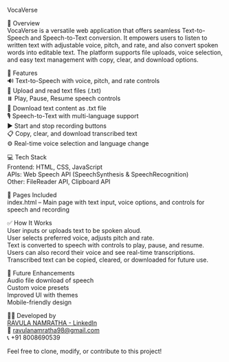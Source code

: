 VocaVerse

🎤 Overview  
VocaVerse is a versatile web application that offers seamless Text-to-Speech and Speech-to-Text conversion. It empowers users to listen to written text with adjustable voice, pitch, and rate, and also convert spoken words into editable text. The platform supports file uploads, voice selection, and easy text management with copy, clear, and download options.

🧰 Features  
🔊 Text-to-Speech with voice, pitch, and rate controls  
📁 Upload and read text files (.txt)  
⏸️ Play, Pause, Resume speech controls  
💾 Download text content as .txt file  
🎙️ Speech-to-Text with multi-language support  
▶️ Start and stop recording buttons  
📋 Copy, clear, and download transcribed text  
⚙️ Real-time voice selection and language change  

💻 Tech Stack  
Frontend: HTML, CSS, JavaScript  
APIs: Web Speech API (SpeechSynthesis & SpeechRecognition)  
Other: FileReader API, Clipboard API  

📁 Pages Included  
index.html – Main page with text input, voice options, and controls for speech and recording  

✅ How It Works  
User inputs or uploads text to be spoken aloud.  
User selects preferred voice, adjusts pitch and rate.  
Text is converted to speech with controls to play, pause, and resume.  
Users can also record their voice and see real-time transcriptions.  
Transcribed text can be copied, cleared, or downloaded for future use.  

🧪 Future Enhancements  
Audio file download of speech  
Custom voice presets  
Improved UI with themes  
Mobile-friendly design  

👩‍💻 Developed by  
[RAVULA NAMRATHA - LinkedIn](https://www.linkedin.com/in/namratha-ravula)  
📧 ravulanamratha98@gmail.com  
📞 +91 8008690539  

Feel free to clone, modify, or contribute to this project!
